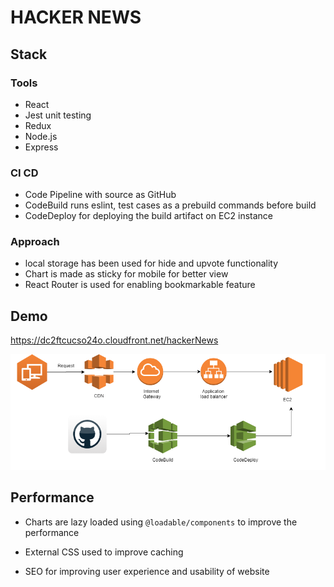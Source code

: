 
# HACKER NEWS

## Stack

### Tools
 - React
 - Jest unit testing
 - Redux
 - Node.js
 - Express

### CI CD
 - Code Pipeline with source as GitHub
 - CodeBuild runs eslint, test cases as a prebuild commands before build
 - CodeDeploy for deploying the build artifact on EC2 instance

### Approach

- local storage has been used for hide and upvote functionality
- Chart is made as sticky for mobile for better view
- React Router is used for enabling bookmarkable feature

## Demo

https://dc2ftcucso24o.cloudfront.net/hackerNews

![alt text](https://raw.githubusercontent.com/MaithriKrishna/hacker-news-ssr/master/flow.png "Diagram")



## Performance

 - Charts are lazy loaded using `@loadable/components` to improve the performance

 - External CSS used to improve caching

 - SEO for improving user experience and usability of website



 